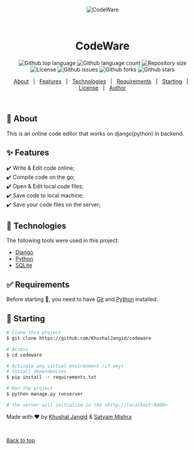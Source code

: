 <div align="center" id="top"> 
  <img src="./.github/app.gif" alt="CodeWare" />

  &#xa0;

  <!-- <a href="https://facesearch.netlify.app">Demo</a> -->
</div>

<h1 align="center">CodeWare</h1>

<p align="center">
  <img alt="Github top language" src="https://img.shields.io/github/languages/top/KhushalJangid/CodeWare?color=56BEB8">

  <img alt="Github language count" src="https://img.shields.io/github/languages/count/KhushalJangid/codeware?color=56BEB8">

  <img alt="Repository size" src="https://img.shields.io/github/repo-size/KhushalJangid/codeware?color=56BEB8">

  <img alt="License" src="https://img.shields.io/github/license/KhushalJangid/codeware?color=56BEB8">

  <img alt="Github issues" src="https://img.shields.io/github/issues/KhushalJangid/codeware?color=56BEB8" />

  <img alt="Github forks" src="https://img.shields.io/github/forks/KhushalJangid/codeware?color=56BEB8" />

  <img alt="Github stars" src="https://img.shields.io/github/stars/KhushalJangid/codeware?color=56BEB8" />
</p>

<!-- Status -->

<!-- <h4 align="center"> 
	🚧  FaceSearch 🚀 Under construction...  🚧
</h4> 

<hr> -->

<p align="center">
  <a href="#dart-about">About</a> &#xa0; | &#xa0; 
  <a href="#sparkles-features">Features</a> &#xa0; | &#xa0;
  <a href="#rocket-technologies">Technologies</a> &#xa0; | &#xa0;
  <a href="#white_check_mark-requirements">Requirements</a> &#xa0; | &#xa0;
  <a href="#checkered_flag-starting">Starting</a> &#xa0; | &#xa0;
  <a href="#memo-license">License</a> &#xa0; | &#xa0;
  <a href="https://github.com/KhushalJangid" target="_blank">Author</a>
</p>

<br>

## :dart: About ##

This is an online code editor that works on django(python) in backend.

## :sparkles: Features ##

:heavy_check_mark: Write & Edit code online;\
:heavy_check_mark: Compile code on the go;\
:heavy_check_mark: Open & Edit local code files;\
:heavy_check_mark: Save code to local machine;\
:heavy_check_mark: Save your code files on the server;

## :rocket: Technologies ##

The following tools were used in this project:

- [Django](https://djangoproject.com/)
- [Python](https://python.org)
- [SQLite](https://sqlite.org/)


## :white_check_mark: Requirements ##

Before starting :checkered_flag:, you need to have [Git](https://git-scm.com) and [Python](https://python.org/) installed.

## :checkered_flag: Starting ##

```bash
# Clone this project
$ git clone https://github.com/KhushalJangid/codeware

# Access
$ cd codeware

# Activate any virtual environment (if any)
# Install dependencies
$ pip install -r requirements.txt

# Run the project
$ python manage.py runserver

# The server will initialize in the <http://localhost:8000>
```

<!--## :memo: License ##

This project is under license from MIT. For more details, see the [LICENSE](LICENSE.md) file.-->


Made with :heart: by <a href="https://github.com/KhushalJangid" target="_blank">Khushal Jangid</a> & <a href="https://github.com/satyam-mishra-pce" target="_blank">Satyam Mishra</a> 

&#xa0;

<a href="#top">Back to top</a>
